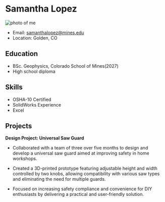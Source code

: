 # Samantha Lopez  
![photo of me](https://scontent-den2-1.xx.fbcdn.net/v/t39.30808-6/296352438_593545032398174_7715234140781276705_n.jpg?stp=dst-jpg_s1080x2048_tt6&_nc_cat=106&ccb=1-7&_nc_sid=6ee11a&_nc_ohc=yhzu4PrKiScQ7kNvgFNqGRi&_nc_zt=23&_nc_ht=scontent-den2-1.xx&_nc_gid=AGUKNIYeNogLCfTIZlTy6Et&oh=00_AYDyG671as-u2NuHSiojNZNrJZylzufk_4cu1WSg3a5BGA&oe=67A6F532)

- Email: samanthalopez@mines.edu
- Location: Golden, CO

## Education
- BSc. Geophysics, Colorado School of Mines(2027)
- High school diploma
## Skills
 * OSHA-10 Certified
 * SolidWorks Experience
 * Excel
## Projects
**Design Project: Universal Saw Guard**

 * Collaborated with a team of three over five months to design and develop a universal saw guard aimed at improving safety in
home workshops.

 * Created a 3D-printed prototype featuring adjustable height and width controlled by two knobs, allowing compatibility with
various saw types and eliminating the need for multiple guards.

 * Focused on increasing safety compliance and convenience for DIY enthusiasts by delivering a practical and user-friendly
solution.
